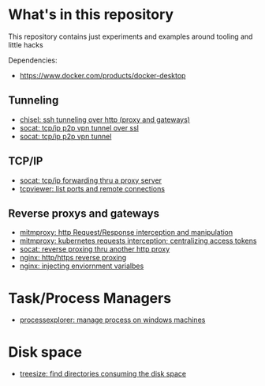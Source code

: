 # What's in this repository

This repository contains just experiments and examples around tooling and little hacks

Dependencies:
* https://www.docker.com/products/docker-desktop

## Tunneling

* [chisel: ssh tunneling over http (proxy and gateways)](chisel/)
* [socat: tcp/ip p2p vpn tunnel over ssl](socat/vpn-ssl)
* [socat: tcp/ip p2p vpn tunnel](socat/vpn-simple)

## TCP/IP

* [socat: tcp/ip forwarding thru a proxy server](socat/forward-over-proxy)
* [tcpviewer: list ports and remote connections](https://docs.microsoft.com/en-us/sysinternals/downloads/tcpview)

## Reverse proxys and gateways

* [mitmproxy: http Request/Response interception and manipulation](mitmproxy/)
* [mitmproxy: kubernetes requests interception; centralizing access tokens](kubernetes/mitm-proxy/)
* [socat: reverse proxing thru another http proxy](socat/)
* [nginx: http/https reverse proxing](nginx/reverse-proxy)
* [nginx: injecting enviornment varialbes](nginx/env-variables)

# Task/Process Managers

* [processexplorer: manage process on windows machines](https://docs.microsoft.com/en-us/sysinternals/downloads/process-explorer)

# Disk space

* [treesize: find directories consuming the disk space](https://www.jam-software.com/treesize_free)
